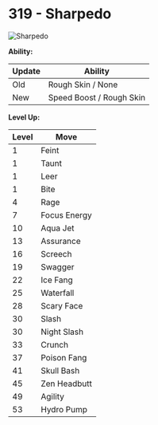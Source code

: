 # 319 - Sharpedo
![][319]

**Ability:**

Update | Ability
---    | ---
Old    | Rough Skin / None
New    | Speed Boost / Rough Skin

**Level Up:**

Level | Move
---   | ---
  1   | Feint
  1   | Taunt
  1   | Leer
  1   | Bite
  4   | Rage
  7   | Focus Energy
 10   | Aqua Jet
 13   | Assurance
 16   | Screech
 19   | Swagger
 22   | Ice Fang
 25   | Waterfall
 28   | Scary Face
 30   | Slash
 30   | Night Slash
 33   | Crunch
 37   | Poison Fang
 41   | Skull Bash
 45   | Zen Headbutt
 49   | Agility
 53   | Hydro Pump



[319]: https://raw.githubusercontent.com/PokeAPI/sprites/master/sprites/pokemon/319.png "Sharpedo"
